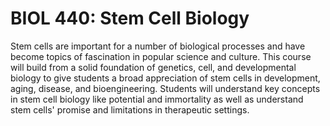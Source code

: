 # BIOL 440: Stem Cell Biology

Stem cells are important for a number of biological processes and have become topics of fascination in popular science and culture. This course will build from a solid foundation of genetics, cell, and developmental biology to give students a broad appreciation of stem cells in development, aging, disease, and bioengineering. Students will understand key concepts in stem cell biology like potential and immortality as well as understand stem cells' promise and limitations in therapeutic settings.